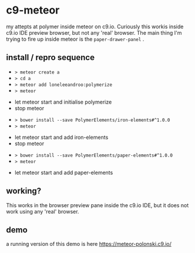 # c9-meteor
my attepts at polymer inside meteor on c9.io. Curiously this workis inside c9.io IDE preview browser, but not any 'real' browser. The main thing I'm trying to fire up inside meteor is the ```paper-drawer-panel``` . 

## install / repro sequence
- ``` > meteor create a ```
- ``` > cd a ```
- ``` > meteor add loneleeandroo:polymerize ```
- ``` > meteor ```

 * let meteor start and initialise polymerize
 * stop meteor 
 
- ``` > bower install --save PolymerElements/iron-elements#^1.0.0 ```
- ``` > meteor ``` 
 
 * let meteor start and add iron-elements
 * stop meteor

- ``` > bower install --save PolymerElements/paper-elements#^1.0.0 ```
- ``` > meteor ```

 * let meteor start and add paper-elements 

## working?
This works in the browser preview pane inside the c9.io IDE, but it does not work using any 'real' browser.

## demo
a running version of this demo is here https://meteor-polonski.c9.io/

